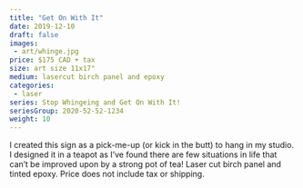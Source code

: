 ```yaml
---
title: "Get On With It"
date: 2019-12-10
draft: false
images:
 - art/whinge.jpg
price: $175 CAD + tax
size: art size 11x17"
medium: lasercut birch panel and epoxy
categories:
 - laser
series: Stop Whingeing and Get On With It!
seriesGroup: 2020-52-52-1234
weight: 10
---
```


I created this sign as a pick-me-up (or kick in the butt) to hang in my studio. I designed it in a teapot as I’ve found there are few situations in life that can’t be improved upon by a strong pot of tea! Laser cut birch panel and tinted epoxy. Price does not include tax or shipping.
